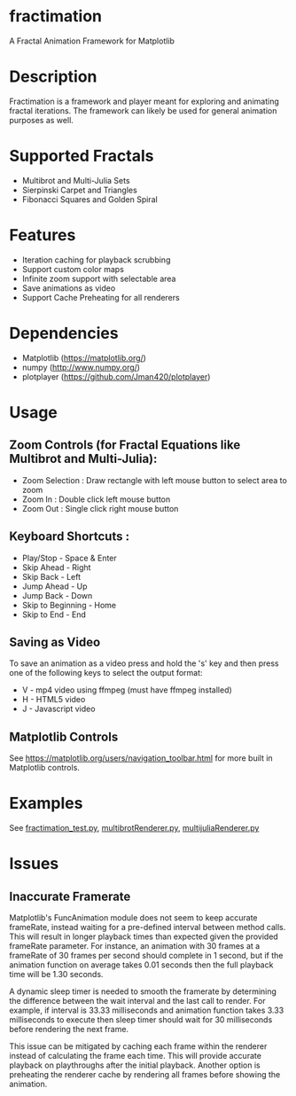 # fractimation
A Fractal Animation Framework for Matplotlib

# Description
Fractimation is a framework and player meant for exploring and animating fractal iterations.
The framework can likely be used for general animation purposes as well.

# Supported Fractals
- Multibrot and Multi-Julia Sets
- Sierpinski Carpet and Triangles
- Fibonacci Squares and Golden Spiral

# Features
- Iteration caching for playback scrubbing
- Support custom color maps
- Infinite zoom support with selectable area
- Save animations as video
- Support Cache Preheating for all renderers

# Dependencies
- Matplotlib (https://matplotlib.org/)
- numpy (http://www.numpy.org/)
- plotplayer (https://github.com/Jman420/plotplayer)

# Usage
## Zoom Controls (for Fractal Equations like Multibrot and Multi-Julia):
- Zoom Selection : Draw rectangle with left mouse button to select area to zoom
- Zoom In : Double click left mouse button
- Zoom Out : Single click right mouse button

## Keyboard Shortcuts :
* Play/Stop - Space & Enter
* Skip Ahead - Right
* Skip Back - Left
* Jump Ahead - Up
* Jump Back - Down
* Skip to Beginning - Home
* Skip to End - End

## Saving as Video
To save an animation as a video press and hold the 's' key and then press one of the following keys
to select the output format:
* V - mp4 video using ffmpeg (must have ffmpeg installed)
* H - HTML5 video
* J - Javascript video

## Matplotlib Controls
See https://matplotlib.org/users/navigation_toolbar.html for more built in Matplotlib controls.

# Examples
See [fractimation_test.py](fractimation-python/fractimation_test.py), [multibrotRenderer.py](fractimation-python/multibrotRenderer.py), [multijuliaRenderer.py](fractimation-python/multijuliaRenderer.py)

# Issues
## Inaccurate Framerate
Matplotlib's FuncAnimation module does not seem to keep accurate frameRate, instead waiting
for a pre-defined interval between method calls.  This will result in longer playback times
than expected given the provided frameRate parameter.  For instance, an animation with 30
frames at a frameRate of 30 frames per second should complete in 1 second, but if the
animation function on average takes 0.01 seconds then the full playback time will be
1.30 seconds.

A dynamic sleep timer is needed to smooth the framerate by determining the difference
between the wait interval and the last call to render.  For example, if interval is 33.33
milliseconds and animation function takes 3.33 milliseconds to execute then sleep timer
should wait for 30 milliseconds before rendering the next frame.

This issue can be mitigated by caching each frame within the renderer instead of
calculating the frame each time.  This will provide accurate playback on playthroughs after
the initial playback.  Another option is preheating the renderer cache by rendering all
frames before showing the animation.